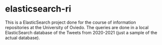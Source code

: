 # elasticsearch-ri
This is a ElasticSearch project done for the course of information repositories at the University of Oviedo. The queries are done in a local ElasticSearch database of the Tweets from 2020-2021 (just a sample of the actual database).
